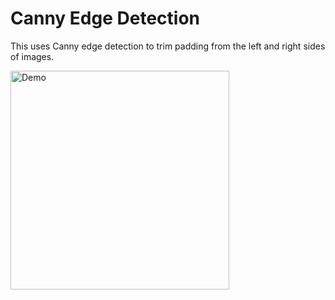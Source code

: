 # Canny Edge Detection

This uses Canny edge detection to trim padding from the left and right sides of images.

<img src="cannyEdgeDetectionDemo.gif" alt="Demo" width="350"/>
